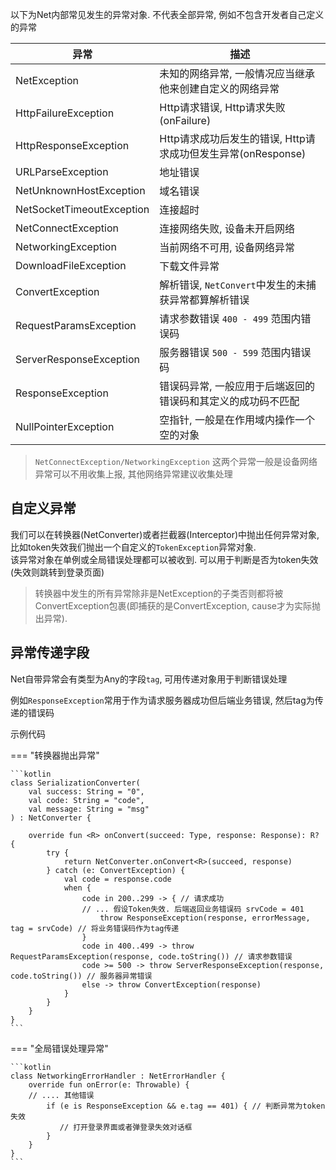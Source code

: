以下为Net内部常见发生的异常对象. 不代表全部异常, 例如不包含开发者自己定义的异常


| 异常 | 描述 |
|-|-|
| NetException | 未知的网络异常, 一般情况应当继承他来创建自定义的网络异常  |
| HttpFailureException | Http请求错误, Http请求失败(onFailure) |
| HttpResponseException | Http请求成功后发生的错误, Http请求成功但发生异常(onResponse) |
| URLParseException | 地址错误 |
| NetUnknownHostException | 域名错误 |
| NetSocketTimeoutException | 连接超时 |
| NetConnectException | 连接网络失败, 设备未开启网络 |
| NetworkingException | 当前网络不可用, 设备网络异常 |
| DownloadFileException | 下载文件异常 |
| ConvertException | 解析错误, `NetConvert`中发生的未捕获异常都算解析错误 |
| RequestParamsException | 请求参数错误 `400 - 499` 范围内错误码 |
| ServerResponseException | 服务器错误 `500 - 599` 范围内错误码 |
| ResponseException | 错误码异常, 一般应用于后端返回的错误码和其定义的成功码不匹配 |
| NullPointerException | 空指针, 一般是在作用域内操作一个空的对象 |

> `NetConnectException/NetworkingException` 这两个异常一般是设备网络异常可以不用收集上报, 其他网络异常建议收集处理


## 自定义异常

我们可以在转换器(NetConverter)或者拦截器(Interceptor)中抛出任何异常对象, 比如token失效我们抛出一个自定义的`TokenException`异常对象. <br>
该异常对象在单例或全局错误处理都可以被收到. 可以用于判断是否为token失效(失效则跳转到登录页面)


> 转换器中发生的所有异常除非是NetException的子类否则都将被ConvertException包裹(即捕获的是ConvertException, cause才为实际抛出异常).

## 异常传递字段

Net自带异常会有类型为Any的字段`tag`, 可用传递对象用于判断错误处理

例如`ResponseException`常用于作为请求服务器成功但后端业务错误, 然后tag为传递的错误码

示例代码

=== "转换器抛出异常"

    ```kotlin
    class SerializationConverter(
        val success: String = "0",
        val code: String = "code",
        val message: String = "msg"
    ) : NetConverter {

        override fun <R> onConvert(succeed: Type, response: Response): R? {
            try {
                return NetConverter.onConvert<R>(succeed, response)
            } catch (e: ConvertException) {
                val code = response.code
                when {
                    code in 200..299 -> { // 请求成功
                    // ... 假设Token失效. 后端返回业务错误码 srvCode = 401
                        throw ResponseException(response, errorMessage, tag = srvCode) // 将业务错误码作为tag传递
                    }
                    code in 400..499 -> throw RequestParamsException(response, code.toString()) // 请求参数错误
                    code >= 500 -> throw ServerResponseException(response, code.toString()) // 服务器异常错误
                    else -> throw ConvertException(response)
                }
            }
        }
    }
    ```

=== "全局错误处理异常"

    ```kotlin
    class NetworkingErrorHandler : NetErrorHandler {
        override fun onError(e: Throwable) {
        // .... 其他错误
            if (e is ResponseException && e.tag == 401) { // 判断异常为token失效
               // 打开登录界面或者弹登录失效对话框
            }
        }
    }
    ```